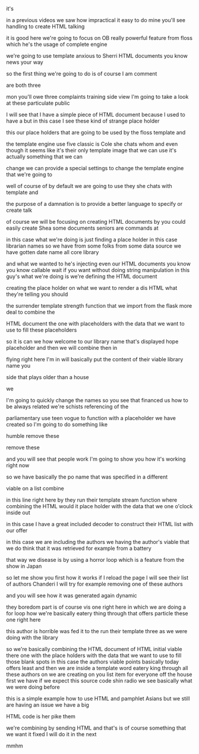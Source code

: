 it's 

in a previous videos we saw how impractical it easy to do mine you'll see handling to create HTML talking 

it is good here we're going to focus on OB really powerful feature from floss which he's the usage of complete engine 

we're going to use template anxious to Sherri HTML documents you know news your way 

so the first thing we're going to do is of course I am comment 

are both three 

mon you'll owe three complaints training side view I'm going to take a look at these particulate public 

I will see that I have a simple piece of HTML document because I used to have a but in this case I see these kind of strange place holder 

this our place holders that are going to be used by the floss template and 

the template engine use five classic is Cole she chats whom and even though it seems like it's their only template image that we can use it's actually something that we can 

change we can provide a special settings to change the template engine that we're going to 

well of course of by default we are going to use they she chats with template and 

the purpose of a damnation is to provide a better language to specify or create talk 

of course we will be focusing on creating HTML documents by you could easily create Shea some documents seniors are commands at 

in this case what we're doing is just finding a place holder in this case librarian names so we have from some folks from some data source we have gotten date name all core library 

and what we wanted to he's injecting even our HTML documents you know you know callable wait if you want without doing string manipulation in this guy's what we're doing is we're defining the HTML document 

creating the place holder on what we want to render a dis HTML what they're telling you should 

the surrender template strength function that we import from the flask more deal to combine the 

HTML document the one with placeholders with the data that we want to use to fill these placeholders 

so it is can we how welcome to our library name that's displayed hope placeholder and then we will combine then in 

flying right here I'm in will basically put the content of their viable library name you 

side that plays older than a house 

we 

I'm going to quickly change the names so you see that financed us how to be always related we're schists referencing of the 

parliamentary use teen vogue to function with a placeholder we have created so I'm going to do something like 

humble remove these 

remove these 

and you will see that people work I'm going to show you how it's working right now 

so we have basically the po name that was specified in a different 

viable on a list combine 

in this line right here by they run their template stream function where combining the HTML would it place holder with the data that we one o'clock inside out 

in this case I have a great included decoder to construct their HTML list with our offer 

in this case we are including the authors we having the author's viable that we do think that it was retrieved for example from a battery 

that way we disease is by using a horror loop which is a feature from the show in Japan 

so let me show you first how it works if I reload the page I will see their list of authors Chanderi I will try for example removing one of these authors 

and you will see how it was generated again dynamic 

they boredom part is of course vis one right here in which we are doing a for loop how we're basically eatery thing through that offers particle these one right here 

this author is horrible was fed it to the run their template three as we were doing with the library 

so we're basically combining the HTML document of HTML initial viable there one with the place holders with the data that we want to use to fill those blank spots in this case the authors viable points basically today offers least and then we are inside a template word eatery king through all these authors on we are creating on you list item for everyone off the house first we have if we expect this source code shin radio we see basically what we were doing before 

this is a simple example how to use HTML and pamphlet Asians but we still are having an issue we have a big 

HTML code is her pike them 

we're combining by sending HTML and that's is of course something that we want it fixed I will do it in the next 

mmhm